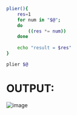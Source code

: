 ```sh
plier(){
	res=1
	for num in "$@";
	do
		((res *= num))
	done
	
	echo "result = $res"
}

plier $@
```

# OUTPUT:
![image](https://github.com/user-attachments/assets/0d1bc098-1420-443c-b26d-b9d3cbfeffe3)
